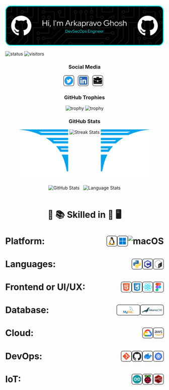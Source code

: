 <p align="center"><img src="images/header/github-header-image.png" /></p>

![status](https://img.shields.io/badge/Btw-I%20use%20Arch-blue)
![visitors](https://visitor-badge.laobi.icu/badge?page_id=Arkapravo-Ghosh.Arkapravo-Ghosh)

<h3 align="center">Social Media</h3>

<p align="center">
<a href="https://twitter.com/ArkapravoGhosh1"><img height="34" src="images/social/twitter.svg" alt="Twitter"></a>&nbsp;&nbsp;
<a href="https://www.linkedin.com/in/arkapravo-ghosh/"><img height="34" src="images/social/linkedin.svg" alt="LinkedIn"></a>&nbsp;&nbsp;
<a href="https://raw.githubusercontent.com/Arkapravo-Ghosh/ark-resume/main/Arkapravo_Ghosh_Resume.pdf"><img height="34" src="images/social/resume.svg" alt="Resume"></a>&nbsp;&nbsp;
</p>

<h3 align="center">GitHub Trophies</h3>
<div align="center">

![trophy](https://github-profile-trophy.vercel.app/?username=Arkapravo-Ghosh&theme=dark_lover&no-frame=true&no-bg=true&margin-w=4&column=5&title=MultiLanguage,Joined2020,Commits,Followers,Stars)
![trophy](https://github-profile-trophy.vercel.app/?username=Arkapravo-Ghosh&theme=dark_lover&no-frame=true&no-bg=true&margin-w=4&column=3&title=PullRequest,Repositories,Issues)
</div>
<h3 align="center">GitHub Stats</h3>
<div align="center">
<img height="160px" width="160px" src="images/wings/Left.svg" alt="Left Wing">
<img align="top" src="https://github-readme-streak-stats.herokuapp.com/?user=Arkapravo-Ghosh&theme=windows-dark&hide_border=true" alt="Streak Stats">
<img height="160px" width="160px" src="images/wings/Right.svg" alt="Right Wing">
<p></p>
<img src="https://github-readme-stats.vercel.app/api?username=Arkapravo-Ghosh&show_icons=true&locale=en&theme=github_dark&hide_border=true&bg_color=000000" alt="GitHub Stats">
&nbsp;
<img align=top src="https://github-readme-stats.vercel.app/api/top-langs?username=Arkapravo-Ghosh&show_icons=true&locale=en&theme=github_dark&hide_border=true&bg_color=000000&layout=compact&langs_count=10&hide=javascript,assembly,fortran,rust,java,r,dart,c%23,jupyter%20notebook,c%2B%2B" height="195px" alt="Language Stats">
</div>
<br>
<h1 align=center>

:open_book: :books: Skilled in :closed_book: :desktop_computer:
</h1>

<h1>Platform:&nbsp;&nbsp;
<img src="images/platform/macos.svg" height="34" alt="macOS" align=right>&nbsp;&nbsp;
<img src="images/platform/windows.svg" height="34" alt="Windows" align=right>&nbsp;&nbsp;
<img src="images/platform/linux.svg" height="34" alt="Linux" align=right>&nbsp;&nbsp;
</h1>

<h1>Languages:&nbsp;&nbsp;
<img src="images/pl/bash.svg" height="34" alt="Bash" align=right>&nbsp;&nbsp;
<img src="images/pl/c.svg" height="34" alt="C" align=right>&nbsp;&nbsp;
<img src="images/pl/python.svg" height="34" alt="Python" align=right>&nbsp;&nbsp;
</h1>

<h1>Frontend or UI/UX:&nbsp;&nbsp;
<img src="images/frontend/figma.svg" height="34" alt="Figma" align=right>&nbsp;&nbsp;
<img src="images/frontend/react.svg" height="34" alt="React" align=right>&nbsp;&nbsp;
<img src="images/frontend/css.svg" height="34" alt="CSS" align=right>&nbsp;&nbsp;
<img src="images/frontend/html.svg" height="34" alt="HTML" align=right>&nbsp;&nbsp;
</h1>

<h1>Database:&nbsp;&nbsp;
<img src="images/db/mariadb.svg" height="34" alt="MariaDB" align=right>&nbsp;&nbsp;
<img src="images/db/mysql.svg" height="34" alt="MySQL" align=right>&nbsp;&nbsp;
</h1>

<h1>Cloud:&nbsp;&nbsp;
<img src="images/cloud/aws.svg" height="34" alt="Amazon Web Services" align=right>&nbsp;&nbsp;
<img src="images/cloud/gcp.svg" height="34" alt="Google Cloud Platform" align=right>&nbsp;&nbsp;
</h1>

<h1>DevOps:&nbsp;&nbsp;
<img src="images/cloud/kubernetes.svg" height="34" alt="Kubernetes" align=right>&nbsp;&nbsp;
<img src="images/cloud/docker.svg" height="34" alt="Docker" align=right>&nbsp;&nbsp;
<img src="images/cloud/github.svg" height="34" alt="GitHub" align=right>&nbsp;&nbsp;
<img src="images/cloud/git.svg" height="34" alt="Git" align=right>&nbsp;&nbsp;
</h1>

<h1>IoT:&nbsp;&nbsp;
<img src="images/iot/node-red.svg" height="34" alt="Node-RED" align=right>&nbsp;&nbsp;
<img src="images/iot/rpi.svg" height="34" alt="Raspberry Pi" align=right>&nbsp;&nbsp;
<img src="images/iot/arduino.svg" height="34" alt="Arduino" align=right>&nbsp;&nbsp;
</h1>
